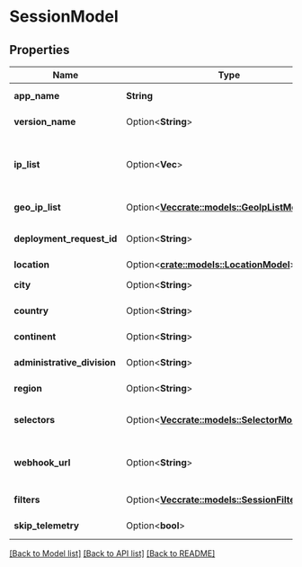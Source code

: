 # SessionModel

## Properties

Name | Type | Description | Notes
------------ | ------------- | ------------- | -------------
**app_name** | **String** | The Name of the App you want to deploy, example:    supermario | 
**version_name** | Option<**String**> | The Name of the App Version you want to deploy, example:    v1.0 | [optional]
**ip_list** | Option<**Vec<String>**> | The List of IP of your user, Array of String, example:     [\"162.254.103.13\",\"198.12.116.39\", \"162.254.135.39\", \"162.254.129.34\"] | [optional]
**geo_ip_list** | Option<[**Vec<crate::models::GeoIpListModel>**](GeoIpListModel.md)> | The list of IP of your user with their location (latitude, longitude) | [optional]
**deployment_request_id** | Option<**String**> | The request id of your deployment. If specified, the session will link to the deployment | [optional]
**location** | Option<[**crate::models::LocationModel**](LocationModel.md)> |  | [optional]
**city** | Option<**String**> | If you want your session in a specific city | [optional]
**country** | Option<**String**> | If you want your session in a specific country | [optional]
**continent** | Option<**String**> | If you want your session in a specific continent | [optional]
**administrative_division** | Option<**String**> | If you want your session in a specific administrative division | [optional]
**region** | Option<**String**> | If you want your session in a specific region | [optional]
**selectors** | Option<[**Vec<crate::models::SelectorModel>**](SelectorModel.md)> | List of Selectors to filter potential Deployment to link and tag the Session | [optional]
**webhook_url** | Option<**String**> | When your Session is Linked, Unprocessable or in Error, we will POST the session's details on the webhook_url  | [optional]
**filters** | Option<[**Vec<crate::models::SessionFilterModel>**](SessionFilterModel.md)> | List of location filters to apply to the session | [optional]
**skip_telemetry** | Option<**bool**> | If system should skip the telemetry and use GeoBase decision only | [optional]

[[Back to Model list]](../README.md#documentation-for-models) [[Back to API list]](../README.md#documentation-for-api-endpoints) [[Back to README]](../README.md)


